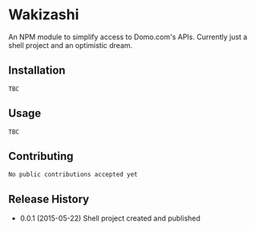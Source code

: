 Wakizashi
=========

An NPM module to simplify access to Domo.com's APIs. Currently just a shell project and an optimistic dream.

## Installation

    TBC
	
## Usage

    TBC
	
## Contributing

	No public contributions accepted yet
	
## Release History

* 0.0.1 (2015-05-22) Shell project created and published 